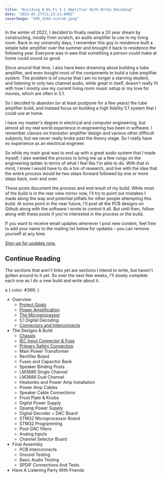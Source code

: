 ```yaml
---
title: "Building A Hi-Fi 5.1 Amplifier With Dolby Decoding"
date: "2023-01-27T11:23:23.000Z"
coverImage: "IMG_3248-scaled.jpeg"
---
```


In the winter of 2022, I decided to finally realize a 20 year dream by constructing, mostly from scratch, an audio amplifier to use in my living room. Back in my university days, I remember this guy in residence built a simple tube amplifier over the summer and brought it back to residence the following year. Everyone was in awe that something a person could make at home could sound so good.

Since around that time, I also have been dreaming about building a tube amplifier, and even bought most of the components to build a tube amplifier system. The problem is of course that I am no longer a starving student, and listening to only two channel audio, while great in itself, doesn't really fit with how I mostly use my current living room music setup or my love for movies, which are often in 5.1.

So I decided to abandon (or at least postpone for a few years) the tube amplifier build, and instead focus on building a high fidelity 5.1 system that I could use at home.

I have my master's degree in electrical and computer engineering, but almost all my real world experience in engineering has been in software. I remember classes on transistor amplifier design and various other difficult subjects, but we never really broke past the theory stage. So I really have no experience as an electrical engineer.

So while my main goal was to end up with a great audio system that I made myself, I also wanted the process to bring me up a few rungs on the engineering ladder in terms of what I feel like I'm able to do. With that in mind, I knew I would have to do a ton of research, and live with the idea that the entire process would be two steps forward followed by one or more steps back, over and over.

These posts document the process and end result of my build. While most of the build is in the rear view mirror now, I'll try to point out mistakes I made along the way and potential pitfalls for other people attempting this build. At some point in the near future, I'll post all the PCB designs on Github along with the software I wrote to control it all. But until then, follow along with these posts if you're interested in the process or the build.

If you want to receive email updates whenever I post new content, feel free to add your name to the mailing list below for updates - you can remove yourself at any time:

[Sign-up for updates now.](https://mailchi.mp/4ab6ec26c7a3/custom-51-hi-fi-amplifier)

## Continue Reading

The sections that aren't links yet are sections I intend to write, but haven't gotten around to it yet. So over the next few weeks, I'll slowly complete each one as I do a new build and write about it.

a { color: #369; }

- Overview
    - [Project Goals](/building-a-custom-hi-fi-5-1-amplifier-with-dts-dolby-decoding/project-goals/)
    - [Power Amplification](https://www.duanestorey.com/building-a-custom-hi-fi-5-1-amplifier-with-dts-dolby-decoding/power-amplification/)
    - [The Microprocessor](/building-a-custom-hi-fi-5-1-amplifier-with-dts-dolby-decoding/the-microprocessor/)
    - 5.1 Digital Decoding
    - [Connectors and Interconnects](/building-a-custom-hi-fi-5-1-amplifier-with-dts-dolby-decoding/connectors-and-interconnects/)
- The Designs & Build
    - [Chassis](/building-a-custom-hi-fi-5-1-amplifier-with-dts-dolby-decoding/chassis/)
    - [IEC Input Connector & Fuse](https://www.duanestorey.com/building-a-custom-hi-fi-5-1-amplifier-with-dts-dolby-decoding/iec-input-connector-fuse/)
    - [Primary Safety Connection](/building-a-custom-hi-fi-5-1-amplifier-with-dts-dolby-decoding/primary-safety-connection/)
    - Main Power Transformer
    - Rectifier Board
    - Fuses and Capacitor Bank
    - Speaker Binding Posts
    - LM3886 Single Channel
    - LM3886 Dual Channel
    - Heatsinks and Power Amp Installation
    - Power Amp Cables
    - Speaker Cable Connections
    - Front Plate & Knobs
    - Digital Power Supply
    - Opamp Power Supply
    - Digital Decoder + DAC Board
    - STM32 Microprocessor Board
    - STM32 Programming
    - Post-DAC filters
    - Analog Inputs
    - Channel Selector Board
- Final Assembly
    - PCB Interconnects
    - Ground Testing
    - Basic Audio Testing
    - SPDIF Connections And Tests
- Have A Listening Party With Friends
